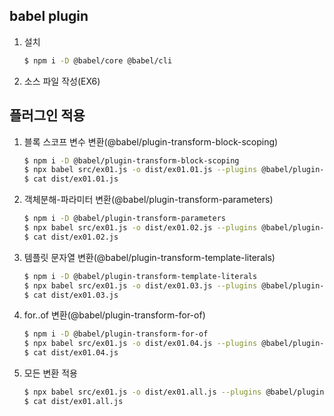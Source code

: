 ## babel plugin
1.  설치
    ```bash
    $ npm i -D @babel/core @babel/cli
    ```
2.  소스 파일 작성(EX6)

## 플러그인 적용

1.  블록 스코프 변수 변환(@babel/plugin-transform-block-scoping)

    ```bash
    $ npm i -D @babel/plugin-transform-block-scoping
    $ npx babel src/ex01.js -o dist/ex01.01.js --plugins @babel/plugin-transform-block-scoping
    $ cat dist/ex01.01.js
    ```

2.  객체분해-파라미터 변환(@babel/plugin-transform-parameters)
    ```bash
    $ npm i -D @babel/plugin-transform-parameters
    $ npx babel src/ex01.js -o dist/ex01.02.js --plugins @babel/plugin-transform-parameters
    $ cat dist/ex01.02.js
    ```

3.  템플릿 문자열 변환(@babel/plugin-transform-template-literals)
    ```bash
    $ npm i -D @babel/plugin-transform-template-literals
    $ npx babel src/ex01.js -o dist/ex01.03.js --plugins @babel/plugin-transform-template-literals
    $ cat dist/ex01.03.js
    ```

4.  for..of 변환(@babel/plugin-transform-for-of)
    ```bash
    $ npm i -D @babel/plugin-transform-for-of
    $ npx babel src/ex01.js -o dist/ex01.04.js --plugins @babel/plugin-transform-for-of
    $ cat dist/ex01.04.js
    ```

5.  모든 변환 적용
    ```bash
    $ npx babel src/ex01.js -o dist/ex01.all.js --plugins @babel/plugin-transform-block-scoping --plugins @babel/plugin-transform-parameters --plugins @babel/plugin-transform-template-literals --plugins @babel/plugin-transform-for-of
    $ cat dist/ex01.all.js
    ```